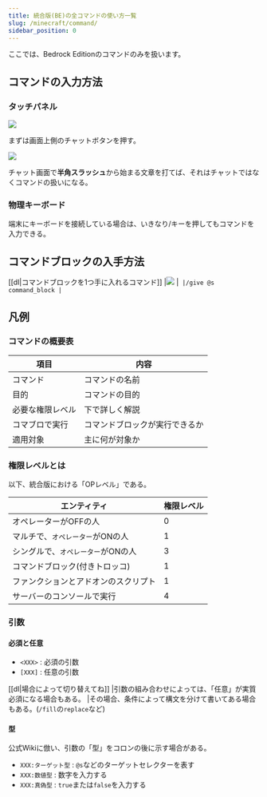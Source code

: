 ```yaml
---
title: 統合版(BE)の全コマンドの使い方一覧
slug: /minecraft/command/
sidebar_position: 0
---
```


ここでは、Bedrock Editionのコマンドのみを扱います。

## コマンドの入力方法
### タッチパネル

![](https://bn02pap001files.storage.live.com/y4mOlX9qD3v6rdZlYQjLjS6I0N-x7vkioHJ0qQcTUJpQuZbEn1lPiQBNy3z_D_TO_KVaf-Oj1O7Wumlpi4yS_WE8KX-w9C8QVxvwvYFDuioZ4sPGBGWbVHBgg-132JolOVVFolCOfnt8ZOFZsIYiwR31_P-YMoyZYyRJ_c6VDze23cJVtqBlrZW3oChpm3EjB5u?width=643&height=308&cropmode=none)

まずは画面上側のチャットボタンを押す。

![](https://cdn-ak.f.st-hatena.com/images/fotolife/s/sasigume/20210208/20210208105555.png)

チャット画面で**半角スラッシュ**から始まる文章を打てば、それはチャットではなくコマンドの扱いになる。

### 物理キーボード

端末にキーボードを接続している場合は、いきなり/キーを押してもコマンドを入力できる。

## コマンドブロックの入手方法

[[dl|コマンドブロックを1つ手に入れるコマンド]]
|![](https://bn02pap001files.storage.live.com/y4muv1KVBX36wceiiJVeX05Y_q48w960vq7OXvKIK4uytr7Ss71UgLAuPcig9LVrhOX6t65sbwD71s3ojtowoCGwxUvTWL8fVbGxKqHkAnMr3qq1wGkTN3NLN1zOTRDnL287I67MwzuYQyImHDmnx3lK-oCqs-fnQvqg-9GNFpK-9CKFN9L0hTn7_jjN-MKdKQX?width=574&height=412&cropmode=none)
|```
|/give @s command_block
|```

## 凡例

### コマンドの概要表

|項目|内容|
|---|---|
|コマンド|コマンドの名前|
|目的|コマンドの目的|
|必要な権限レベル|下で詳しく解説|
|コマブロで実行|コマンドブロックが実行できるか|
|適用対象|主に何が対象か|

### 権限レベルとは

以下、統合版における「OPレベル」である。

|エンティティ|権限レベル|
|---|---|
|オペレーターがOFFの人|0|
|マルチで、`オペレーター`がONの人|1|
|シングルで、`オペレーター`がONの人|3|
|コマンドブロック(付きトロッコ)|1|
|ファンクションとアドオンのスクリプト|1|
|サーバーのコンソールで実行|4|

### 引数

#### 必須と任意

- `<XXX>` : 必須の引数
- `[XXX]` : 任意の引数

[[dl|場合によって切り替えてね]]
|引数の組み合わせによっては、「任意」が実質必須になる場合もある。
|その場合、条件によって構文を分けて書いてある場合もある。(`/fill`の`replace`など)

#### 型

公式Wikiに倣い、引数の「型」をコロンの後に示す場合がある。

- `XXX:ターゲット型` : `@s`などのターゲットセレクターを表す
- `XXX:数値型` : 数字を入力する
- `XXX:真偽型` : `true`または`false`を入力する
